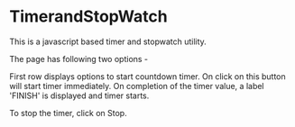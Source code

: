 # TimerandStopWatch
This is a javascript based timer and stopwatch utility.

The page has following two options -

First row displays options to start countdown timer. On click on this button will start timer immediately. On completion of 
the timer value, a label 'FINISH' is displayed and timer starts. 

To stop the timer, click on Stop.
